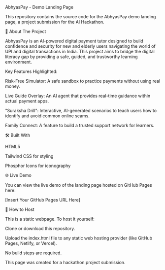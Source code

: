 AbhyasPay - Demo Landing Page

This repository contains the source code for the AbhyasPay demo landing page, a project submission for the AI Hackathon.

🚀 About The Project

AbhyasPay is an AI-powered digital payment tutor designed to build confidence and security for new and elderly users navigating the world of UPI and digital transactions in India. This project aims to bridge the digital literacy gap by providing a safe, guided, and trustworthy learning environment.

Key Features Highlighted:

Risk-Free Simulator: A safe sandbox to practice payments without using real money.

Live Guide Overlay: An AI agent that provides real-time guidance within actual payment apps.

"Suraksha Drill": Interactive, AI-generated scenarios to teach users how to identify and avoid common online scams.

Family Connect: A feature to build a trusted support network for learners.

🛠️ Built With

HTML5

Tailwind CSS for styling

Phosphor Icons for iconography

🌐 Live Demo

You can view the live demo of the landing page hosted on GitHub Pages here:

[Insert Your GitHub Pages URL Here]

🔧 How to Host

This is a static webpage. To host it yourself:

Clone or download this repository.

Upload the index.html file to any static web hosting provider (like GitHub Pages, Netlify, or Vercel).

No build steps are required.

This page was created for a hackathon project submission.
